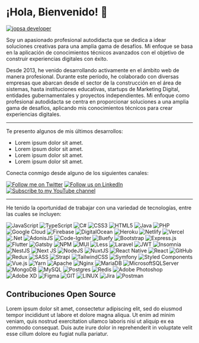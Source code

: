 # ¡Hola, Bienvenido! 👋

[![jopsa developer](https://cdn.psa.mx/images/banners/b-github.jpg)](https://jopsa.me/)

Soy un apasionado profesional autodidacta que se dedica a idear soluciones creativas para una amplia gama de desafíos. Mi enfoque se basa en la aplicación de conocimientos técnicos avanzados con el objetivo de construir experiencias digitales con éxito.

Desde 2013, he venido desarrollando activamente en el ámbito web de manera profesional. Durante este período, he colaborado con diversas empresas que abarcan desde el sector de la construcción en el área de sistemas, hasta instituciones educativas, startups de Marketing Digital, entidades gubernamentales y proyectos independientes. Mi enfoque como profesional autodidacta se centra en proporcionar soluciones a una amplia gama de desafíos, aplicando mis conocimientos técnicos para crear experiencias digitales.

---

Te presento algunos de mis últimos desarrollos:

- Lorem ipsum dolor sit amet.
- Lorem ipsum dolor sit amet.
- Lorem ipsum dolor sit amet.
- Lorem ipsum dolor sit amet.

Conecta conmigo desde alguno de los siguientes canales:

[![Follow me on Twitter](https://img.shields.io/badge/Twitter-c1d431?style=for-the-badge&logo=twitter&logoColor=16171a)](https://twitter.com/jpsaurina) [![Follow us on LinkedIn](https://img.shields.io/badge/LinkedIn-c1d431?style=for-the-badge&logo=linkedin&logoColor=16171a)](https://linkedin.com/in/jsaurina) [![Subscribe to my YouTube channel](https://img.shields.io/badge/YouTube-c1d431?style=for-the-badge&logo=youtube&logoColor=16171a)](https://www.youtube.com/channel/UCYGG9ydWB1kUp1mHBx2xmsA)

---

He tenido la oportunidad de trabajar con una variedad de tecnologías, entre las cuales se incluyen:

![JavaScript](https://img.shields.io/badge/javascript-%23323330.svg?logo=javascript&logoColor=%23F7DF1E) ![TypeScript](https://img.shields.io/badge/typescript-%23007ACC.svg?logo=typescript&logoColor=white) ![C#](https://img.shields.io/badge/c%23-%23239120.svg?logo=c-sharp&logoColor=white) ![CSS3](https://img.shields.io/badge/css3-%231572B6.svg?logo=css3&logoColor=white) ![HTML5](https://img.shields.io/badge/html5-%23E34F26.svg?logo=html5&logoColor=white) ![Java](https://img.shields.io/badge/java-%23ED8B00.svg?logo=java&logoColor=white) ![PHP](https://img.shields.io/badge/php-%23777BB4.svg?logo=php&logoColor=white) ![Google Cloud](https://img.shields.io/badge/Google%20Cloud-%234285F4.svg?logo=google-cloud&logoColor=white) ![Firebase](https://img.shields.io/badge/firebase-%23039BE5.svg?logo=firebase) ![DigitalOcean](https://img.shields.io/badge/DigitalOcean-%230167ff.svg?logo=digitalOcean&logoColor=white) ![Heroku](https://img.shields.io/badge/heroku-%23430098.svg?logo=heroku&logoColor=white) ![Netlify](https://img.shields.io/badge/netlify-%23000000.svg?logo=netlify&logoColor=#00C7B7) ![Vercel](https://img.shields.io/badge/vercel-%23000000.svg?logo=vercel&logoColor=white) ![.Net](https://img.shields.io/badge/.NET-5C2D91?logo=.net&logoColor=white) ![AdonisJS](https://img.shields.io/badge/adonisjs-%23220052.svg?logo=adonisjs&logoColor=white) ![Code-Igniter](https://img.shields.io/badge/CodeIgniter-%23EF4223.svg?logo=codeIgniter&logoColor=white) ![Buefy](https://img.shields.io/badge/Buefy-7957D5?logo=buefy&logoColor=48289E) ![Bootstrap](https://img.shields.io/badge/bootstrap-%23563D7C.svg?logo=bootstrap&logoColor=white) ![Express.js](https://img.shields.io/badge/express.js-%23404d59.svg?logo=express&logoColor=%2361DAFB) ![Flutter](https://img.shields.io/badge/Flutter-%2302569B.svg?logo=Flutter&logoColor=white) ![Gatsby](https://img.shields.io/badge/Gatsby-%23663399.svg?logo=gatsby&logoColor=white) ![NPM](https://img.shields.io/badge/NPM-%23000000.svg?logo=npm&logoColor=white) ![MUI](https://img.shields.io/badge/MUI-%230081CB.svg?logo=material-ui&logoColor=white) ![Less](https://img.shields.io/badge/less-2B4C80?logo=less&logoColor=white) ![Laravel](https://img.shields.io/badge/laravel-%23FF2D20.svg?logo=laravel&logoColor=white) ![JWT](https://img.shields.io/badge/JWT-black?logo=JSON%20web%20tokens) ![Insomnia](https://img.shields.io/badge/Insomnia-black?logo=insomnia&logoColor=5849BE) ![NestJS](https://img.shields.io/badge/nestjs-%23E0234E.svg?logo=nestjs&logoColor=white) ![Next JS](https://img.shields.io/badge/Next-black?logo=next.js&logoColor=white) ![NodeJS](https://img.shields.io/badge/node.js-6DA55F?logo=node.js&logoColor=white) ![NuxtJS](https://img.shields.io/badge/Nuxt-black?logo=nuxt.js&logoColor=white) ![React Native](https://img.shields.io/badge/react_native-%2320232a.svg?logo=react&logoColor=%2361DAFB) ![React](https://img.shields.io/badge/react-%2320232a.svg?logo=react&logoColor=%2361DAFB) ![GitHub](https://img.shields.io/badge/GitHub-%23121011.svg?logo=github&logoColor=white) ![Redux](https://img.shields.io/badge/redux-%23593d88.svg?logo=redux&logoColor=white) ![SASS](https://img.shields.io/badge/SASS-hotpink.svg?logo=SASS&logoColor=white) ![Strapi](https://img.shields.io/badge/strapi-%232E7EEA.svg?logo=strapi&logoColor=white) ![TailwindCSS](https://img.shields.io/badge/tailwindcss-%2338B2AC.svg?logo=tailwind-css&logoColor=white) ![Symfony](https://img.shields.io/badge/symfony-%23000000.svg?logo=symfony&logoColor=white) ![Styled Components](https://img.shields.io/badge/styled--components-DB7093?logo=styled-components&logoColor=white) ![Vue.js](https://img.shields.io/badge/vuejs-%2335495e.svg?logo=vuedotjs&logoColor=%234FC08D) ![Yarn](https://img.shields.io/badge/yarn-%232C8EBB.svg?logo=yarn&logoColor=white) ![Apache](https://img.shields.io/badge/apache-%23D42029.svg?logo=apache&logoColor=white) ![Nginx](https://img.shields.io/badge/nginx-%23009639.svg?logo=nginx&logoColor=white) ![MariaDB](https://img.shields.io/badge/MariaDB-003545?logo=mariadb&logoColor=white) ![MicrosoftSQLServer](https://img.shields.io/badge/Microsoft%20SQL%20Sever-CC2927?logo=microsoft%20sql%20server&logoColor=white) ![MongoDB](https://img.shields.io/badge/MongoDB-%234ea94b.svg?logo=mongodb&logoColor=white) ![MySQL](https://img.shields.io/badge/mysql-%2300f.svg?logo=mysql&logoColor=white) ![Postgres](https://img.shields.io/badge/postgres-%23316192.svg?logo=postgresql&logoColor=white) ![Redis](https://img.shields.io/badge/redis-%23DD0031.svg?logo=redis&logoColor=white) ![Adobe Photoshop](https://img.shields.io/badge/adobephotoshop-%2331A8FF.svg?logo=adobephotoshop&logoColor=white) ![Adobe XD](https://img.shields.io/badge/Adobe%20XD-470137?logo=Adobe%20XD&logoColor=#FF61F6) ![Figma](https://img.shields.io/badge/figma-%23F24E1E.svg?logo=figma&logoColor=white) ![GIT](https://img.shields.io/badge/Git-fc6d26?logo=git&logoColor=white) ![LINUX](https://img.shields.io/badge/Linux-FCC624?logo=linux&logoColor=black) ![Jira](https://img.shields.io/badge/jira-%230A0FFF.svg?logo=jira&logoColor=white) ![Postman](https://img.shields.io/badge/Postman-FF6C37?logo=postman&logoColor=white)

## Contribuciones Open Source

Lorem ipsum dolor sit amet, consectetur adipiscing elit, sed do eiusmod tempor incididunt ut labore et dolore magna aliqua. Ut enim ad minim veniam, quis nostrud exercitation ullamco laboris nisi ut aliquip ex ea commodo consequat. Duis aute irure dolor in reprehenderit in voluptate velit esse cillum dolore eu fugiat nulla pariatur.
